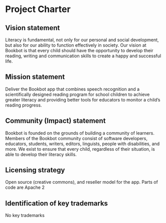 # Project Charter

## Vision statement
Literacy is fundamental, not only for our personal and social development, but also for our ability to function effectively in society. Our vision at Bookbot is that every child should have the opportunity to develop their reading, writing and communication skills to create a happy and successful life.


## Mission statement
Deliver the Bookbot app that combines speech recognition and a scientifically designed reading program for school children to achieve greater literacy and providing better tools for educators to monitor a child’s reading progress. 


## Community (Impact) statement
<!-- Bookbot exists to ensure that every child, regardless of their situation, is able to develop their literacy skills. We want to ensure that all children in the world have access to the necessary resources to overcome any barriers, whether that be accessibility or reading difficulties, that may hinder their ability to read. -->
Bookbot is founded on the grounds of building a community of learners. Members of the Bookbot community consist of software developers, educators, students, writers, editors, linguists, people with disabilities, and more. We exist to ensure that every child, regardless of their situation, is able to develop their literacy skills.


## Licensing strategy
Open source (creative commons), and reseller model for the app. Parts of code are Apache 2

## Identification of key trademarks
No key trademarks
